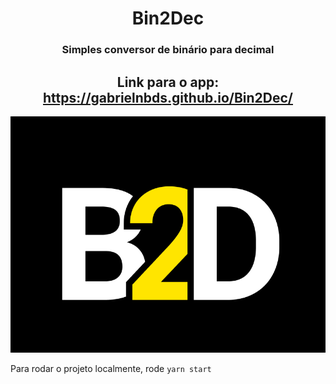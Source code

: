 <h1 align="center">Bin2Dec</h1>

<h3 align="center">Simples conversor de binário para decimal</h3>

<h2 align="center">Link para o app: <a href="https://gabrielnbds.github.io/Bin2Dec/"> https://gabrielnbds.github.io/Bin2Dec/ </a> </h2>

<p align="center">
  <img src="./B2D.png">
</p>

 Para rodar o projeto localmente, rode ```yarn start``` 
